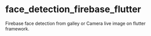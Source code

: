 # face_detection_firebase_flutter
Firebase face detection from galley or Camera live image on flutter framework.
